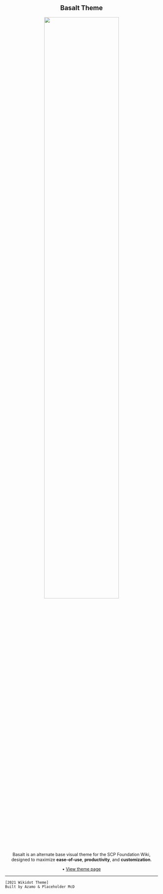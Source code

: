  <h2 align="center">Basalt Theme</h2>

<p align="center">
<img src="https://basalt-team.github.io/Basalt/bin/nubasalt_logo_text_icon.svg" width="70%">
</p>

<p align="center">
Basalt is an alternate base visual theme for the SCP Foundation Wiki, designed to maximize <b>ease-of-use</b>, <b>productivity</b>, and <b>customization</b>. 
</p>

<p align="center">
  • <a href="https://scp-wiki.wikidot.com/theme:basalt">View theme page</a>
</p>

---

```
[2021 Wikidot Theme]
Built by Azamo & Placeholder McD
```
